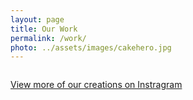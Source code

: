 ```yaml
---
layout: page
title: Our Work
permalink: /work/
photo: ../assets/images/cakehero.jpg
---
```



<div id="instafeed" class="columns"></div>
<section class="section has-text-centered">

<a href="http://www.instagram.com/glorioussugarcreations/" class="button is-primary is-medium">View more of our creations on Instragram</a>
</section>